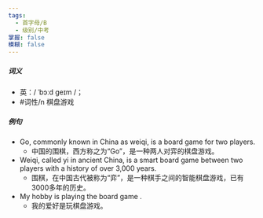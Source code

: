 ```yaml
---
tags:
  - 首字母/B
  - 级别/中考
掌握: false
模糊: false
---
```

##### 词义
- 英：/ ˈbɔːd ɡeɪm /；
- #词性/n  棋盘游戏
##### 例句
- Go, commonly known in China as weiqi, is a board game for two players.
	- 中国的围棋，西方称之为“Go”，是一种两人对弈的棋盘游戏。
- Weiqi, called yi in ancient China, is a smart board game between two players with a history of over 3,000 years.
	- 围棋，在中国古代被称为“弈”，是一种棋手之间的智能棋盘游戏，已有3000多年的历史。
- My hobby is playing the board game .
	- 我的爱好是玩棋盘游戏。
